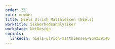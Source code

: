 ```yaml
---
order: 35
role: member
title: Niels Ulrich Matthiessen (Niels)
worktitle: Sikkerhedsanalytiker
workplace: NetDesign
socials:
  linkedin: niels-ulrich-matthiessen-964339146
---
```

